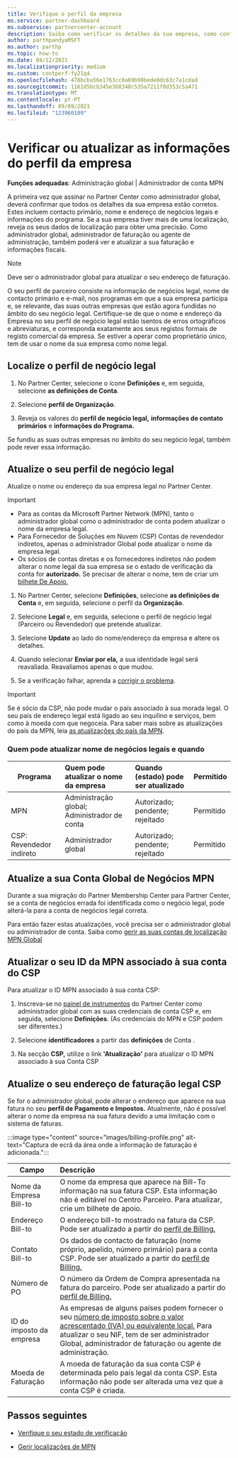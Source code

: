 ```yaml
---
title: Verifique o perfil da empresa
ms.service: partner-dashboard
ms.subservice: partnercenter-account
description: Saiba como verificar os detalhes da sua empresa, como contacto primário, endereço e informações do programa. Também pode atualizar os seus endereços legais e de faturação.
author: parthpandyaMSFT
ms.author: parthp
ms.topic: how-to
ms.date: 04/12/2021
ms.localizationpriority: medium
ms.custom: contperf-fy21q4
ms.openlocfilehash: 478bcba56e1763cc8a69b98bede0dc63c7a1cdad
ms.sourcegitcommit: 1161d5bcb345e368348c535a7211f0d353c5a471
ms.translationtype: MT
ms.contentlocale: pt-PT
ms.lasthandoff: 09/09/2021
ms.locfileid: "123960109"
---
```

# <a name="verify-or-update-your-company-profile-information"></a>Verificar ou atualizar as informações do perfil da empresa 

**Funções adequadas**: Administração global | Administrador de conta MPN

A primeira vez que assinar no Partner Center como administrador global, deverá confirmar que todos os detalhes da sua empresa estão corretos. Estes incluem contacto primário, nome e endereço de negócios legais e informações do programa. Se a sua empresa tiver mais de uma localização, reveja os seus dados de localização para obter uma precisão. Como administrador global, administrador de faturação ou agente de administração, também poderá ver e atualizar a sua faturação e informações fiscais.

> [!NOTE]
> Deve ser o administrador global para atualizar o seu endereço de faturação.

O seu perfil de parceiro consiste na informação de negócios legal, nome de contacto primário e e-mail, nos programas em que a sua empresa participa e, se relevante, das suas outras empresas que estão agora fundidas no âmbito do seu negócio legal. Certifique-se de que o nome e endereço da Empresa no seu perfil de negócio legal estão isentos de erros ortográficos e abreviaturas, e corresponda exatamente aos seus registos formais de registo comercial da empresa. Se estiver a operar como proprietário único, tem de usar o nome da sua empresa como nome legal.


## <a name="locate-the-legal-business-profile"></a>Localize o perfil de negócio legal

1. No Partner Center, selecione o ícone **Definições** e, em seguida, selecione **as definições de Conta**.
 
1. Selecione **perfil de Organização**. 

2. Reveja os valores do **perfil de negócio legal,** **informações de contato primários** e **informações do Programa.**

Se fundiu as suas outras empresas no âmbito do seu negócio legal, também pode rever essa informação. 

## <a name="update-your-legal-business-profile"></a>Atualize o seu perfil de negócio legal 

Atualize o nome ou endereço da sua empresa legal no Partner Center.

>[!Important]
>- Para as contas da Microsoft Partner Network (MPN), tanto o administrador global como o administrador de conta podem atualizar o nome da empresa legal.
>- Para Fornecedor de Soluções em Nuvem (CSP) Contas de revendedor indiretos, apenas o administrador Global pode atualizar o nome da empresa legal. 
>- Os sócios de contas diretas e os fornecedores indiretos não podem alterar o nome legal da sua empresa se o estado de verificação da conta for **autorizado.** Se precisar de alterar o nome, tem de criar um [bilhete De Apoio.](https://partner.microsoft.com/dashboard/support/servicerequests/create?stage=2&topicid=eb74583c-61b3-2124-bffc-00920e0ae772)



1. No Partner Center, selecione **Definições**, selecione **as definições de Conta** e, em seguida, selecione o perfil da **Organização**.

2. Selecione **Legal** e, em seguida, selecione o perfil de negócio legal (Parceiro ou Revendedor) que pretende atualizar.

1. Selecione **Update** ao lado do nome/endereço da empresa e altere os detalhes.
 
1. Quando selecionar **Enviar por ela,** a sua identidade legal será reavaliada. Reavaliamos apenas o que mudou.

1. Se a verificação falhar, aprenda a [corrigir o problema](verification-responses.md).

>[!Important]
>Se é sócio da CSP, não pode mudar o país associado à sua morada legal. O seu país de endereço legal está ligado ao seu inquilino e serviços, bem como à moeda com que negoceia. Para saber mais sobre as atualizações do país da MPN, leia  [as atualizações do país da MPN](manage-locations.md#change-country-of-partner-global-account).


### <a name="who-can-update-legal-business-name-and-when"></a>Quem pode atualizar nome de negócios legais e quando

|**Programa**|**Quem pode atualizar o nome da empresa**|**Quando (estado) pode ser atualizado**|**Permitido**|
|---------------------|:-------------------------------|:------------|:-----------------|
MPN|Administração global; Administrador de conta|Autorizado; pendente; rejeitado| Permitido|
|CSP: Revendedor indireto|Administrador global|Autorizado; pendente; rejeitado| Permitido|


## <a name="update-your-mpn-global-business-account"></a>Atualize a sua Conta Global de Negócios MPN

Durante a sua migração do Partner Membership Center para Partner Center, se a conta de negócios errada foi identificada como o negócio legal, pode alterá-la para a conta de negócios legal correta.

Para então fazer estas atualizações, você precisa ser o administrador global ou administrador de conta. Saiba como [gerir as suas contas de localização MPN Global](manage-locations.md)


## <a name="update-your-mpn-id-associated-with-your-csp-account"></a>Atualizar o seu ID da MPN associado à sua conta do CSP

Para atualizar o ID MPN associado à sua conta CSP:

1. Inscreva-se no [painel de instrumentos](https://partner.microsoft.com/dashboard/home) do Partner Center como administrador global com as suas credenciais de conta CSP e, em seguida, selecione **Definições**. (As credenciais do MPN e CSP podem ser diferentes.)
 
1. Selecione **identificadores** a partir das **definições** de Conta .

1. Na secção **CSP,** utilize o link **'Atualização'** para atualizar o ID MPN associado à sua Conta CSP 


## <a name="update-your-csp-legal-billing-address"></a>Atualize o seu endereço de faturação legal CSP

Se for o administrador global, pode alterar o endereço que aparece na sua fatura no seu **perfil de Pagamento e Impostos.** Atualmente, não é possível alterar o nome da empresa na sua fatura devido a uma limitação com o sistema de faturas.

:::image type="content" source="images/billing-profile.png" alt-text="Captura de ecrã da área onde a informação de faturação é adicionada.":::

|**Campo**  |**Descrição**|  
|---------------------|:------------------|
|Nome da Empresa Bill-to|O nome da empresa que aparece na Bill-To informação na sua fatura CSP.  Esta informação não é editável no Centro Parceiro.  Para atualizar, crie um bilhete de apoio.|
|Endereço Bill-to|O endereço bill-to mostrado na fatura da CSP. Pode ser atualizado a partir do [perfil de Billing.](https://partner.microsoft.com/dashboard/account/v3/accountsettings/billingprofile#commercial)|
|Contato Bill-to|Os dados de contacto de faturação (nome próprio, apelido, número primário) para a conta CSP.  Pode ser atualizado a partir do [perfil de Billing.](https://partner.microsoft.com/dashboard/account/v3/accountsettings/billingprofile#commercial)|
|Número de PO|O número da Ordem de Compra apresentada na fatura do parceiro. Pode ser atualizado a partir do [perfil de Billing.](https://partner.microsoft.com/dashboard/account/v3/accountsettings/billingprofile#commercial)|
|ID do imposto da empresa|As empresas de alguns países podem fornecer o seu [número de imposto sobre o valor acrescentado (IVA) ou equivalente local.](./organization-tax-info.md) Para atualizar o seu NIF, tem de ser administrador Global, administrador de faturação ou agente de administração.|
|Moeda de Faturação|A moeda de faturação da sua conta CSP é determinada pelo país legal da conta CSP.  Esta informação não pode ser alterada uma vez que a conta CSP é criada.|

## <a name="next-steps"></a>Passos seguintes

- [Verifique o seu estado de verificação](verification-responses.md)

- [Gerir localizações de MPN](manage-locations.md)
